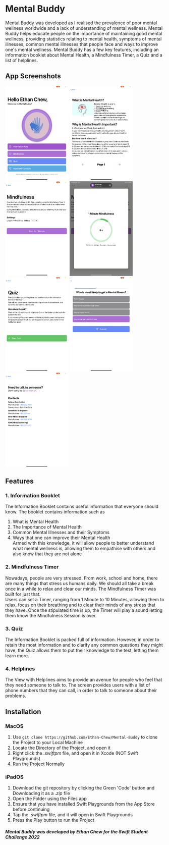 # Mental Buddy
Mental Buddy was developed as I realised the prevalence of poor mental wellness worldwide and a lack of understanding of mental wellness. Mental Buddy helps educate people on the importance of maintaining good mental wellness, providing statistics relating to mental health, symptoms of mental illnesses, common mental illnesses that people face and ways to improve one's mental wellness.
Mental Buddy has a few key features, including an information booklet about Mental Health, a Mindfulness Timer, a Quiz and a list of helplines.

## App Screenshots
<div class="grid-container">
<img src="app_screenshots/home-screen.png" class="grid-item" style="height: 300px; width: 200px;" alt="Home Screen">
<img src="app_screenshots/informationview.png" class="grid-item"  style="height: 300px; width: 200px;" alt="Information Screen">
<img src="app_screenshots/mindfulness-start.png" class="grid-item"  style="height: 300px; width: 200px;" alt="Mindfulness Start Screen">
<img src="app_screenshots/mindfulness-timer.png" class="grid-item"  style="height: 300px; width: 200px;" alt="Mindfulness Timer Screen">
<img src="app_screenshots/quiz.png" class="grid-item"  style="height: 300px; width: 200px;" alt="Quiz Screen">
<img src="app_screenshots/quiz-qns.png" class="grid-item"  style="height: 300px; width: 200px;" alt="Quiz Questions Screen">
<img src="app_screenshots/contact.png" class="grid-item"  style="height: 300px; width: 200px;" alt="Contact View">  
</div>

## Features
### 1. Information Booklet
The Information Booklet contains useful information that everyone should know. The booklet contains information such as  
1. What is Mental Health  
2. The Importance of Mental Health  
3. Common Mental Illnesses and their Symptoms  
4. Ways that one can improve their Mental Health  
Armed with this knowledge, it will allow people to better understand what mental wellness is, allowing them to empathise with others and also know that they are not alone
### 2. Mindfulness Timer
Nowadays, people are very stressed. From work, school and home, there are many things that stress us humans daily. We should all take a break once in a while to relax and clear our minds. The Mindfulness Timer was built for just that.  
Users can set a Timer, ranging from 1 Minute to 10 Minutes, allowing them to relax, focus on their breathing and to clear their minds of any stress that they have. Once the stipulated time is up, the Timer will play a sound letting them know the Mindfulness Session is over.
### 3. Quiz
The Information Booklet is packed full of information. However, in order to retain the most information and to clarify any common questions they might have, the Quiz allows them to put their knowledge to the test, letting them learn more.
### 4. Helplines
The View with Helplines aims to provide an avenue for people who feel that they need someone to talk to. The screen provides users with a list of phone numbers that they can call, in order to talk to someone about their problems.  
## Installation
### MacOS
1. Use `git clone https://github.com/Ethan-Chew/Mental-Buddy` to clone the Project to your Local Machine
2. Locate the Directory of the Project, and open it
3. Right click the _.swiftpm_ file, and open it in Xcode (NOT Swift Playgrounds)
4. Run the Project Normally
### iPadOS
1. Download the git repository by clicking the Green 'Code' button and Downloading it as a _.zip_ file
2. Open the Folder using the Files app
3. Ensure that you have installed Swift Playgrounds from the App Store before continuing
4. Tap the _.swiftpm_ file, and it will open in Swift Playgrounds
5. Press the Play button to run the Project

##### Mental Buddy was developed by Ethan Chew for the Swift Student Challenge 2022
